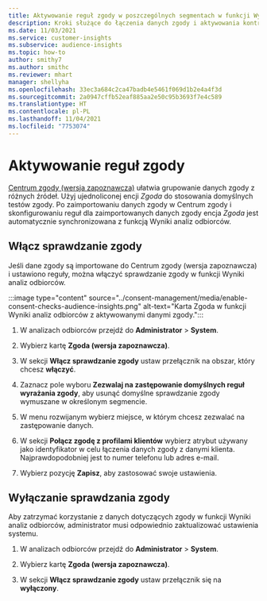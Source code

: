 ```yaml
---
title: Aktywowanie reguł zgody w poszczególnych segmentach w funkcji Wyniki analiz odbiorców
description: Kroki służące do łączenia danych zgody i aktywowania kontroli zgody w funkcji Wyniki analiz odbiorców.
ms.date: 11/03/2021
ms.service: customer-insights
ms.subservice: audience-insights
ms.topic: how-to
author: smithy7
ms.author: smithc
ms.reviewer: mhart
manager: shellyha
ms.openlocfilehash: 33ec3a684c2ca47badb4e5461f069d1b2e4a4f3d
ms.sourcegitcommit: 2a0947cffb52eaf885aa2e50c95b3693f7e4c589
ms.translationtype: HT
ms.contentlocale: pl-PL
ms.lasthandoff: 11/04/2021
ms.locfileid: "7753074"
---
```

# <a name="activate-consent-rules"></a>Aktywowanie reguł zgody

[Centrum zgody (wersja zapoznawcza)](../consent-management/overview.md) ułatwia grupowanie danych zgody z różnych źródeł. Użyj ujednoliconej encji *Zgoda* do stosowania domyślnych testów zgody. Po zaimportowaniu danych zgody w Centrum zgody i skonfigurowaniu reguł dla zaimportowanych danych zgody encja *Zgoda* jest automatycznie synchronizowana z funkcją Wyniki analiz odbiorców.

## <a name="enable-consent-checks"></a>Włącz sprawdzanie zgody

Jeśli dane zgody są importowane do Centrum zgody (wersja zapoznawcza) i ustawiono reguły, można włączyć sprawdzanie zgody w funkcji Wyniki analiz odbiorców. 

:::image type="content" source="../consent-management/media/enable-consent-checks-audience-insights.png" alt-text="Karta Zgoda w funkcji Wyniki analiz odbiorców z aktywowanymi danymi zgody.":::

1. W analizach odbiorców przejdź do **Administrator** > **System**.

1. Wybierz kartę **Zgoda (wersja zapoznawcza)**.

1. W sekcji **Włącz sprawdzanie zgody** ustaw przełącznik na obszar, który chcesz **włączyć**.

1. Zaznacz pole wyboru **Zezwalaj na zastępowanie domyślnych reguł wyrażania zgody**, aby usunąć domyślne sprawdzanie zgody wymuszane w określonym segmencie. 

1. W menu rozwijanym wybierz miejsce, w którym chcesz zezwalać na zastępowanie danych.     

1. W sekcji **Połącz zgodę z profilami klientów** wybierz atrybut używany jako identyfikator w celu łączenia danych zgody z danymi klienta. Najprawdopodobniej jest to numer telefonu lub adres e-mail. 

1. Wybierz pozycję **Zapisz**, aby zastosować swoje ustawienia.

## <a name="disable-consent-checks"></a>Wyłączanie sprawdzania zgody

Aby zatrzymać korzystanie z danych dotyczących zgody w funkcji Wyniki analiz odbiorców, administrator musi odpowiednio zaktualizować ustawienia systemu.

1. W analizach odbiorców przejdź do **Administrator** > **System**.

1. Wybierz kartę **Zgoda (wersja zapoznawcza)**.

1. W sekcji **Włącz sprawdzanie zgody** ustaw przełącznik się na **wyłączony**.
